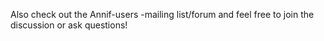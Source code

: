 Also check out the Annif-users -mailing list/forum and feel free to join the discussion or ask questions!
